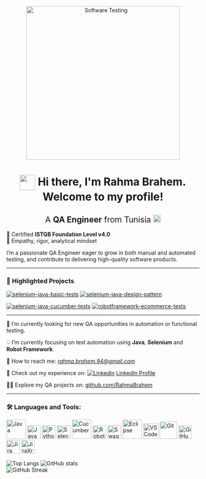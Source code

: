 <p align="center">
  <img src="https://i.postimg.cc/VkBBzcGt/Testing.avif" alt="Software Testing" width="400"/>
</p>

<h1 align="center">
  <img src="https://media.giphy.com/media/hvRJCLFzcasrR4ia7z/giphy.gif" width="40" style="vertical-align: middle;"/> 
  Hi there, I'm Rahma Brahem. Welcome to my profile!
</h1>

<h2 align="center" style="font-weight: normal;">
  A <strong>QA Engineer</strong> from Tunisia 
  <img src="https://flagcdn.com/16x12/tn.png" alt="Tunisia Flag" width="20"/>
</h2>

🎯 Certified **ISTQB Foundation Level v4.0**  
🧠 Empathy, rigor, analytical mindset

I’m a passionate QA Engineer eager to grow in both manual and automated testing, and contribute to delivering high-quality software products. 

---

### 🧪 Highlighted Projects

[![selenium-java-basic-tests](https://github-readme-stats.vercel.app/api/pin/?username=RahmaBrahem&repo=selenium-java-basic-tests)](https://github.com/RahmaBrahem/selenium-java-basic-tests)
[![selenium-java-design-pattern](https://github-readme-stats.vercel.app/api/pin/?username=RahmaBrahem&repo=selenium-java-design-pattern)](https://github.com/RahmaBrahem/selenium-java-design-pattern)

[![selenium-java-cucumber-tests](https://github-readme-stats.vercel.app/api/pin/?username=RahmaBrahem&repo=selenium-java-cucumber-tests)](https://github.com/RahmaBrahem/selenium-java-cucumber-tests)
[![robotframework-ecommerce-tests](https://github-readme-stats.vercel.app/api/pin/?username=RahmaBrahem&repo=robotframework-ecommerce-tests)](https://github.com/RahmaBrahem/robotframework-ecommerce-tests)

---

🔭 I’m currently looking for new QA opportunities in automation or functional testing.

💡 I’m currently focusing on test automation using **Java**, **Selenium** and **Robot Framework**.

📧 How to reach me: *[rahma.brahem.94@gmail.com](mailto:rahma.brahem.94@gmail.com)*

📑 Check out my experience on: [<img src="https://img.icons8.com/color/20/linkedin.png" alt="LinkedIn" />](https://www.linkedin.com/in/rahmabrahemqa) [LinkedIn Profile](https://www.linkedin.com/in/rahmabrahemqa)

👨‍💻 Explore my QA projects on: [github.com/RahmaBrahem](https://github.com/RahmaBrahem)

---

### 🛠 Languages and Tools:

<a href="https://www.java.com/" target="_blank"><img src="https://i.postimg.cc/HkXtQDfp/java.avif" width="50" height="50" alt="Java"/></a>
    <a href="https://developer.mozilla.org/en-US/docs/Web/JavaScript" target="_blank"><img src="https://i.postimg.cc/PJdmzCnh/javascript.png" width="35" height="35" alt="JavaScript"/></a>
    <a href="https://www.python.org/" target="_blank"><img src="https://upload.wikimedia.org/wikipedia/commons/c/c3/Python-logo-notext.svg" width="35" height="35" alt="Python"/></a>
    <a href="https://www.selenium.dev/" target="_blank"><img src="https://i.postimg.cc/xCZ2LzzN/Selenium.jpg" width="35" height="35" alt="Selenium"/></a>
    <a href="https://cucumber.io/" target="_blank"><img src="https://i.postimg.cc/NMB3TxF0/cucumber.webp" width="50" height="50" alt="Cucumber"/></a>
    <a href="https://robotframework.org/" target="_blank"><img src="https://i.postimg.cc/gc8P5nFd/robot-framework.png" width="35" height="35" alt="RobotFramework"/></a>
    <a href="https://swagger.io/" target="_blank"><img src="https://i.postimg.cc/pX553QVr/swagger.png" width="35" height="35" alt="Swagger"/></a>
    <a href="https://www.eclipse.org/" target="_blank"><img src="https://i.postimg.cc/VkznxrJC/eclipse.webp" width="50" height="50" alt="Eclipse"/></a>
    <a href="https://code.visualstudio.com/" target="_blank"><img src="https://i.postimg.cc/QdMVgpB0/vs-code.webp" width="40" height="40" alt="VSCode"/></a>
    <a href="https://git-scm.com/" target="_blank"><img src="https://i.postimg.cc/gjygG9mc/git.png" width="45" height="45" alt="Git"/></a>
    <a href="https://github.com/" target="_blank"><img src="https://i.postimg.cc/90ZwSTZs/github.webp" width="35" height="35" alt="GitHub"/></a>
    <a href="https://www.atlassian.com/software/jira" target="_blank"><img src="https://i.postimg.cc/9Mjhb7XD/jira.webp" width="35" height="35" alt="Jira"/></a>
    <a href="https://www.getxray.app/" target="_blank"><img src="https://i.postimg.cc/xTgLSvWS/xray.webp" width="35" height="35" alt="JiraXray"/></a>

![Top Langs](https://github-readme-stats.vercel.app/api/top-langs/?username=RahmaBrahem&layout=compact&langs_count=6)
![GitHub stats](https://github-readme-stats.vercel.app/api?username=RahmaBrahem&show_icons=true)  
![GitHub Streak](https://github-readme-streak-stats.herokuapp.com/?user=RahmaBrahem&theme=default)
